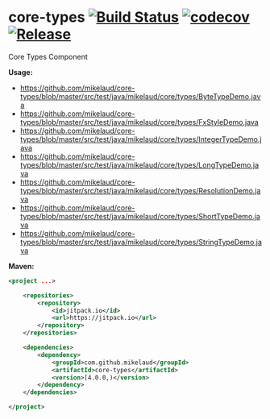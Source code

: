 # core-types [![Build Status](https://travis-ci.org/mikelaud/core-types.svg?branch=master)](https://travis-ci.org/mikelaud/core-types) [![codecov](https://codecov.io/gh/mikelaud/core-types/branch/master/graph/badge.svg)](https://codecov.io/gh/mikelaud/core-types) [![Release](https://jitpack.io/v/mikelaud/core-types.svg)](https://jitpack.io/#mikelaud/core-types)

Core Types Component

**Usage:**
- https://github.com/mikelaud/core-types/blob/master/src/test/java/mikelaud/core/types/ByteTypeDemo.java
- https://github.com/mikelaud/core-types/blob/master/src/test/java/mikelaud/core/types/FxStyleDemo.java
- https://github.com/mikelaud/core-types/blob/master/src/test/java/mikelaud/core/types/IntegerTypeDemo.java
- https://github.com/mikelaud/core-types/blob/master/src/test/java/mikelaud/core/types/LongTypeDemo.java
- https://github.com/mikelaud/core-types/blob/master/src/test/java/mikelaud/core/types/ResolutionDemo.java
- https://github.com/mikelaud/core-types/blob/master/src/test/java/mikelaud/core/types/ShortTypeDemo.java
- https://github.com/mikelaud/core-types/blob/master/src/test/java/mikelaud/core/types/StringTypeDemo.java

**Maven:**
```XML
<project ...>

	<repositories>
		<repository>
			<id>jitpack.io</id>
			<url>https://jitpack.io</url>
		</repository>
	</repositories>

	<dependencies>
		<dependency>
			<groupId>com.github.mikelaud</groupId>
			<artifactId>core-types</artifactId>
			<version>[4.0.0,)</version>
		</dependency>
	</dependencies>

</project>
```
